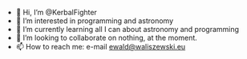 - 👋 Hi, I’m @KerbalFighter
- 👀 I’m interested in programming and astronomy
- 🌱 I’m currently learning all I can about astronomy and programming
- 💞️ I’m looking to collaborate on nothing, at the  moment.
- 📫 How to reach me: e-mail ewald@waliszewski.eu
